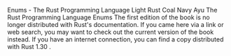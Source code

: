 Enums - The Rust Programming Language
Light
Rust
Coal
Navy
Ayu
The Rust Programming Language
Enums
The first edition of the book is no longer distributed with Rust's documentation.
If you came here via a link or web search, you may want to check out
the current
version of the book
instead.
If you have an internet connection, you can
find a copy distributed with
Rust
1.30
.